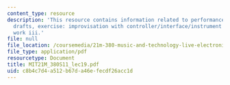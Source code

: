 ```yaml
---
content_type: resource
description: 'This resource contains information related to performance frameworks
  drafts, exercise: improvisation with controller/interface/instrument design 1, and
  work iii.'
file: null
file_location: /coursemedia/21m-380-music-and-technology-live-electronics-performance-practices-spring-2011/c8b4c7d4a512b67da46efecdf26acc1d_MIT21M_380S11_lec19.pdf
file_type: application/pdf
resourcetype: Document
title: MIT21M_380S11_lec19.pdf
uid: c8b4c7d4-a512-b67d-a46e-fecdf26acc1d
---
```

